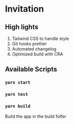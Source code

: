# Invitation

## High lights

1. Tailwind CSS to handle style
2. Git hooks prettier
3. Automated changelog
4. Optimized build with CRA

## Available Scripts

### `yarn start`

### `yarn test`

### `yarn build`

Build the app in the build folfer
